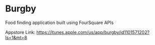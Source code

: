 # Burgby
Food finding application built using FourSquare APIs

Appstore Link:  https://itunes.apple.com/us/app/burgby/id1101571202?ls=1&mt=8
